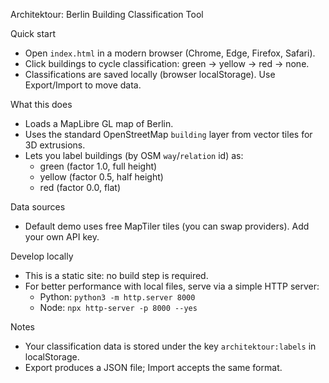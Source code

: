 Architektour: Berlin Building Classification Tool

Quick start
- Open `index.html` in a modern browser (Chrome, Edge, Firefox, Safari).
- Click buildings to cycle classification: green → yellow → red → none.
- Classifications are saved locally (browser localStorage). Use Export/Import to move data.

What this does
- Loads a MapLibre GL map of Berlin.
- Uses the standard OpenStreetMap `building` layer from vector tiles for 3D extrusions.
- Lets you label buildings (by OSM `way`/`relation` id) as:
  - green (factor 1.0, full height)
  - yellow (factor 0.5, half height)
  - red (factor 0.0, flat)

Data sources
- Default demo uses free MapTiler tiles (you can swap providers). Add your own API key.

Develop locally
- This is a static site: no build step is required.
- For better performance with local files, serve via a simple HTTP server:
  - Python: `python3 -m http.server 8000`
  - Node: `npx http-server -p 8000 --yes`

Notes
- Your classification data is stored under the key `architektour:labels` in localStorage.
- Export produces a JSON file; Import accepts the same format.




